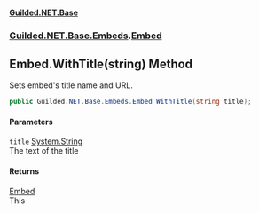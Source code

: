 #### [Guilded.NET.Base](Guilded_NET_Base.md 'Guilded.NET.Base')
### [Guilded.NET.Base.Embeds](Guilded_NET_Base.md#Guilded_NET_Base_Embeds 'Guilded.NET.Base.Embeds').[Embed](Embed.md 'Guilded.NET.Base.Embeds.Embed')
## Embed.WithTitle(string) Method
Sets embed's title name and URL.  
```csharp
public Guilded.NET.Base.Embeds.Embed WithTitle(string title);
```
#### Parameters
<a name='Guilded_NET_Base_Embeds_Embed_WithTitle(string)_title'></a>
`title` [System.String](https://docs.microsoft.com/en-us/dotnet/api/System.String 'System.String')  
The text of the title
  
#### Returns
[Embed](Embed.md 'Guilded.NET.Base.Embeds.Embed')  
This
